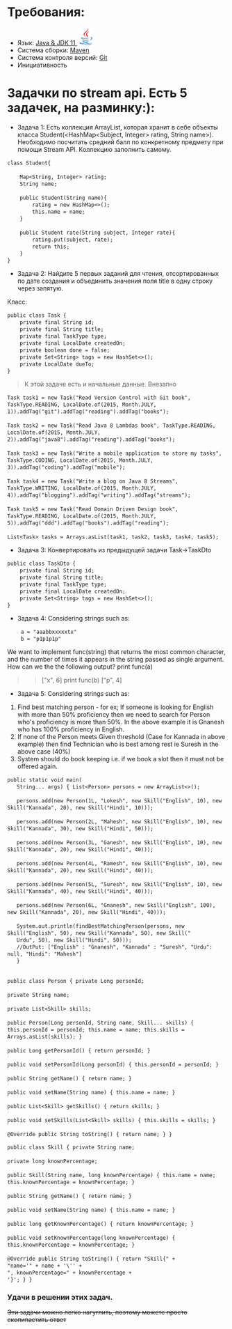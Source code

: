 # Требования:
* Язык: [Java & JDK 11](https://www.java.com)<a href="https://www.java.com" target="_blank"> <img src="https://raw.githubusercontent.com/devicons/devicon/master/icons/java/java-original.svg" alt="java" width="40" height="40"/> </a>
* Система сборки: [Maven](https://maven.apache.org/)
* Система контроля версий: [Git](https://git-scm.com/)
* Инициативность

# Задачки по stream api. Есть 5 задачек, на разминку:):
* Задача 1:
Есть коллекция ArrayList, которая хранит в себе объекты класса Student(<HashMap<Subject, Integer> rating, String name>). Необходимо посчитать средний балл по конкретному предмету при помощи Stream API. Коллекцию заполнить самому. 
```
class Student{

    Map<String, Integer> rating;
    String name;

    public Student(String name){
        rating = new HashMap<>();
        this.name = name;
    }

    public Student rate(String subject, Integer rate){
        rating.put(subject, rate);
        return this;
    }
}
```
* Задача 2:
Найдите 5 первых заданий для чтения, отсортированных по дате создания и объединить значения поля title в одну строку через запятую.

Класс:
```
public class Task {
    private final String id;
    private final String title;
    private final TaskType type;
    private final LocalDate createdOn;
    private boolean done = false;
    private Set<String> tags = new HashSet<>();
    private LocalDate dueTo;
}
```

> К этой задаче есть и начальные данные. Внезапно
```
Task task1 = new Task("Read Version Control with Git book", TaskType.READING, LocalDate.of(2015, Month.JULY, 1)).addTag("git").addTag("reading").addTag("books");

Task task2 = new Task("Read Java 8 Lambdas book", TaskType.READING, LocalDate.of(2015, Month.JULY, 2)).addTag("java8").addTag("reading").addTag("books");

Task task3 = new Task("Write a mobile application to store my tasks", TaskType.CODING, LocalDate.of(2015, Month.JULY, 3)).addTag("coding").addTag("mobile");

Task task4 = new Task("Write a blog on Java 8 Streams", TaskType.WRITING, LocalDate.of(2015, Month.JULY, 4)).addTag("blogging").addTag("writing").addTag("streams");

Task task5 = new Task("Read Domain Driven Design book", TaskType.READING, LocalDate.of(2015, Month.JULY, 5)).addTag("ddd").addTag("books").addTag("reading");

List<Task> tasks = Arrays.asList(task1, task2, task3, task4, task5);
```
* Задача 3:
Конвертировать из предыдущей задачи Task->TaskDto
```
public class TaskDto {
    private final String id;
    private final String title;
    private final TaskType type;
    private final LocalDate createdOn;
    private Set<String> tags = new HashSet<>();
}
```
* Задача 4: Considering strings such as:
  ```
   a = "aaabbxxxxxtx"
   b = "p1p1p1p"
  ```

We want to implement func(string) that returns the most common character, and the number of times it appears in the
string passed as single argument. How can we the the following output? print func(a)
> > ["x", 6]
print func(b)
["p", 4]

* Задача 5: Considering strings such as:

1. Find best matching person - for ex; If someone is looking for English with more than 50% proficiency then we need to
   search for Person who's proficiency is more than 50%. In the above example it is Gnanesh who has 100% proficiency in
   English.
2. If none of the Person meets Given threshold (Case for Kannada in above example) then find Technician who is best
   among rest ie Suresh in the above case (40%)
3. System should do book keeping i.e. if we book a slot then it must not be offered again. 
```   
public static void main(
   String... args) { List<Person> persons = new ArrayList<>();

   persons.add(new Person(1L, "Lokesh", new Skill("English", 10), new Skill("Kannada", 20), new Skill("Hindi", 10)));

   persons.add(new Person(2L, "Mahesh", new Skill("English", 10), new Skill("Kannada", 30), new Skill("Hindi", 50)));

   persons.add(new Person(3L, "Ganesh", new Skill("English", 10), new Skill("Kannada", 20), new Skill("Hindi", 40)));

   persons.add(new Person(4L, "Ramesh", new Skill("English", 10), new Skill("Kannada", 20), new Skill("Hindi", 40)));

   persons.add(new Person(5L, "Suresh", new Skill("English", 10), new Skill("Kannada", 40), new Skill("Hindi", 40)));

   persons.add(new Person(6L, "Gnanesh", new Skill("English", 100), new Skill("Kannada", 20), new Skill("Hindi", 40)));

   System.out.println(findBestMatchingPerson(persons, new Skill("English", 50), new Skill("Kannada", 50), new Skill("
   Urdu", 50), new Skill("Hindi", 50)));
   //OutPut: ["English" : "Gnanesh", "Kannada" : "Suresh", "Urdu": null, "Hindi": "Mahesh"]
   }
   
```

```
public class Person { private Long personId;

private String name;

private List<Skill> skills;

public Person(Long personId, String name, Skill... skills) { this.personId = personId; this.name = name; this.skills =
Arrays.asList(skills); }

public Long getPersonId() { return personId; }

public void setPersonId(Long personId) { this.personId = personId; }

public String getName() { return name; }

public void setName(String name) { this.name = name; }

public List<Skill> getSkills() { return skills; }

public void setSkills(List<Skill> skills) { this.skills = skills; }

@Override public String toString() { return name; } }
```

```
public class Skill { private String name;

private long knownPercentage;

public Skill(String name, long knownPercentage) { this.name = name; this.knownPercentage = knownPercentage; }

public String getName() { return name; }

public void setName(String name) { this.name = name; }

public long getKnownPercentage() { return knownPercentage; }

public void setKnownPercentage(long knownPercentage) { this.knownPercentage = knownPercentage; }

@Override public String toString() { return "Skill{" +
"name='" + name + '\'' +
", knownPercentage=" + knownPercentage +
'}'; } }
```
### Удачи в решении этих задач. 

~~Эти задачи можно легко нагуглить, поэтому можете просто скопипастить ответ~~
